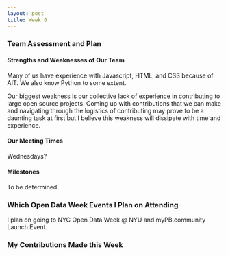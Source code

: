 ```yaml
---
layout: post
title: Week 6
---
```


### Team Assessment and Plan

#### Strengths and Weaknesses of Our Team
Many of us have experience with Javascript, HTML, and CSS because of AIT. We also know Python to some extent.

Our biggest weakness is our collective lack of experience in contributing to large open source projects. Coming up with contributions that we can make and navigating through the logistics of contributing may prove to be a daunting task at first but I believe this weakness will dissipate with time and experience.

#### Our Meeting Times
Wednesdays?

#### Milestones
To be determined.

### Which Open Data Week Events I Plan on Attending
I plan on going to NYC Open Data Week @ NYU and myPB.community Launch Event.

### My Contributions Made this Week
